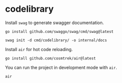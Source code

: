# codelibrary

Install `swag` to generate swagger documentation.

```
go install github.com/swaggo/swag/cmd/swag@latest
```

```
swag init -d cmd/codelibrary/ -o internal/docs
```

Install `air` for hot code reloading.

```
go install github.com/cosmtrek/air@latest
```

You can run the project in development mode with `air`.

```
air
```
